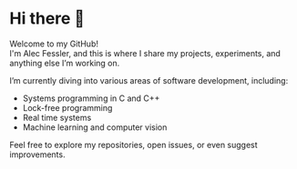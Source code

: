 # Hi there 👋

Welcome to my GitHub!  
I'm Alec Fessler, and this is where I share my projects, experiments, and anything else I’m working on.

I’m currently diving into various areas of software development, including:
- Systems programming in C and C++
- Lock-free programming
- Real time systems
- Machine learning and computer vision

Feel free to explore my repositories, open issues, or even suggest improvements. 
